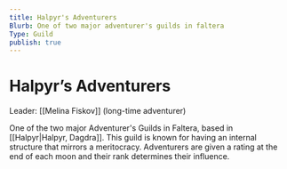 ```yaml
---
title: Halpyr's Adventurers
Blurb: One of two major adventurer's guilds in faltera
Type: Guild
publish: true
---
```


# Halpyr’s Adventurers

Leader: [[Melina Fiskov]] (long-time adventurer)

One of the two major Adventurer's Guilds in Faltera, based in [[Halpyr|Halpyr, Dagdra]]. This guild is known for having an internal structure that mirrors a meritocracy. Adventurers are given a rating at the end of each moon and their rank determines their influence.
